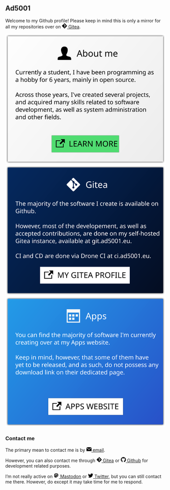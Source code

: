 ## Ad5001

Welcome to my Github profile! Please keep in mind this is only a mirror for all my repositories over on <a href="https://git.ad5001.eu/Ad5001"><img src="https://github.com/Ad5001/Ad5001/blob/main/icons/git.svg" alt="git icon" width="16" /> Gitea</a>.
  
[![Learn more about me](https://github.com/Ad5001/Ad5001/blob/main/aboutme/optimized.svg)](https://ad5001.eu/about/)
[![Mirror of Gitea](https://github.com/Ad5001/Ad5001/blob/main/gitea/optimized.svg)](https://git.ad5001.eu/Ad5001/)
[![Link to applications website](https://github.com/Ad5001/Ad5001/blob/main/apps/optimized.svg)](https://apps.ad5001.eu/)


### Contact me

The primary mean to contact me is by <a href="mailto:mail@ad5001.eu"><img src="https://github.com/Ad5001/Ad5001/blob/main/icons/mail.svg" alt="icon" width="16" /> email</a>. 

However, you can also contact me through <a href="https://git.ad5001.eu/Ad5001"><img src="https://github.com/Ad5001/Ad5001/blob/main/icons/git.svg" alt="git icon" width="16" /> Gitea</a> or <a href="https://github.com/Ad5001"><img src="https://github.com/Ad5001/Ad5001/blob/main/icons/github.svg" alt="github icon" width="16" /> Github</a> for development related purposes. 

I’m not really active on <a href="https://mastodon.technology/@Ad5001"><img src="https://github.com/Ad5001/Ad5001/blob/main/icons/mastodon.svg" alt="mastodon icon" width="16" /> Mastodon</a> or <a href="https://twitter.com/Ad5001P4F"><img src="https://github.com/Ad5001/Ad5001/blob/main/icons/twitter.svg" alt="twitter icon" width="16" /> Twitter</a>, but you can still contact me there. However, do except it may take time for me to respond.



<!--
**Ad5001/Ad5001** is a ✨ _special_ ✨ repository because its `README.md` (this file) appears on your GitHub profile.

Here are some ideas to get you started:

- 🔭 I’m currently working on ...
- 🌱 I’m currently learning ...
- 👯 I’m looking to collaborate on ...
- 🤔 I’m looking for help with ...
- 💬 Ask me about ...
- 📫 How to reach me: ...
- 😄 Pronouns: ...
- ⚡ Fun fact: ...
-->
